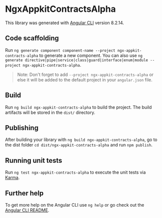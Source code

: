 # NgxAppkitContractsAlpha

This library was generated with [Angular CLI](https://github.com/angular/angular-cli) version 8.2.14.

## Code scaffolding

Run `ng generate component component-name --project ngx-appkit-contracts-alpha` to generate a new component. You can also use `ng generate directive|pipe|service|class|guard|interface|enum|module --project ngx-appkit-contracts-alpha`.
> Note: Don't forget to add `--project ngx-appkit-contracts-alpha` or else it will be added to the default project in your `angular.json` file. 

## Build

Run `ng build ngx-appkit-contracts-alpha` to build the project. The build artifacts will be stored in the `dist/` directory.

## Publishing

After building your library with `ng build ngx-appkit-contracts-alpha`, go to the dist folder `cd dist/ngx-appkit-contracts-alpha` and run `npm publish`.

## Running unit tests

Run `ng test ngx-appkit-contracts-alpha` to execute the unit tests via [Karma](https://karma-runner.github.io).

## Further help

To get more help on the Angular CLI use `ng help` or go check out the [Angular CLI README](https://github.com/angular/angular-cli/blob/master/README.md).

